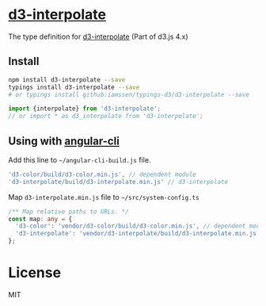 [d3-interpolate]
================================================
The type definition for [d3-interpolate] (Part of d3.js 4.x)

Install
------------------------------------------------
```bash
npm install d3-interpolate --save
typings install d3-interpolate --save
# or typings install github:iamssen/typings-d3/d3-interpolate --save
```

```typescript
import {interpolate} from 'd3-interpolate';
// or import * as d3_interpolate from 'd3-interpolate';
```

Using with [angular-cli]
------------------------------------------------
Add this line to `~/angular-cli-build.js` file.

```js
'd3-color/build/d3-color.min.js', // dependent module
'd3-interpolate/build/d3-interpolate.min.js' // d3-interpolate
```

Map `d3-interpolate.min.js` file to `~/src/system-config.ts`

```typescript
/** Map relative paths to URLs. */
const map: any = {
  'd3-color': 'vendor/d3-color/build/d3-color.min.js', // dependent module
  'd3-interpolate': 'vendor/d3-interpolate/build/d3-interpolate.min.js' // d3-interpolate
};
```

License
================================================
MIT


[d3-interpolate]: https://github.com/d3/d3-interpolate
[angular-cli]: https://github.com/angular/angular-cli